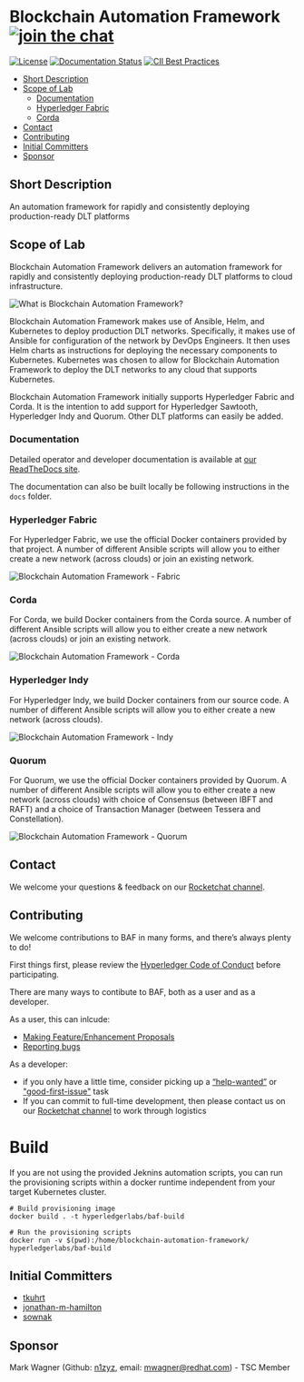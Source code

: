 # Blockchain Automation Framework [![join the chat][rocketchat-image]][rocketchat-url]

[rocketchat-url]: https://chat.hyperledger.org/channel/blockchain-automation-framework
[rocketchat-image]: https://open.rocket.chat/images/join-chat.svg

[![License](https://img.shields.io/badge/License-Apache%202.0-blue.svg)](LICENSE) [![Documentation Status](https://readthedocs.org/projects/blockchain-automation-framework/badge/?version=latest)](https://blockchain-automation-framework.readthedocs.io/en/latest/?badge=latest) [![CII Best Practices](https://bestpractices.coreinfrastructure.org/projects/3548/badge)](https://bestpractices.coreinfrastructure.org/projects/3548)

- [Short Description](#short-description)
- [Scope of Lab](#scope-of-lab)
  - [Documentation](#documentation)
  - [Hyperledger Fabric](#hyperledger-fabric)
  - [Corda](#corda)
- [Contact](#contact)
- [Contributing](#contributing)
- [Initial Committers](#initial-committers)
- [Sponsor](#sponsor)

## Short Description
An automation framework for rapidly and consistently deploying production-ready DLT platforms

## Scope of Lab
Blockchain Automation Framework delivers an automation framework for rapidly and consistently deploying production-ready DLT platforms to cloud infrastructure.

![What is Blockchain Automation Framework?](./docs/images/blockchain-automation-framework-overview.png "What is Blockchain Automation Framework?")

Blockchain Automation Framework makes use of Ansible, Helm, and Kubernetes to deploy production DLT networks. Specifically, it makes use of Ansible for configuration of the network by DevOps Engineers. It then uses Helm charts as instructions for deploying the necessary components to Kubernetes. Kubernetes was chosen to allow for Blockchain Automation Framework to deploy the DLT networks to any cloud that supports Kubernetes.

Blockchain Automation Framework initially supports Hyperledger Fabric and Corda. It is the intention to add support for Hyperledger Sawtooth, Hyperledger Indy and Quorum. Other DLT platforms can easily be added.

### Documentation
Detailed operator and developer documentation is available at [our ReadTheDocs site](https://blockchain-automation-framework.readthedocs.io/en/latest/index.html).

The documentation can also be built locally be following instructions in the `docs` folder.

### Hyperledger Fabric
For Hyperledger Fabric, we use the official Docker containers provided by that project. A number of different Ansible scripts will allow you to either create a new network (across clouds) or join an existing network.

![Blockchain Automation Framework - Fabric](./docs/images/blockchain-automation-framework-fabric.png "Blockchain Automation Framework for Hyperledger Fabric")

### Corda
For Corda, we build Docker containers from the Corda source. A number of different Ansible scripts will allow you to either create a new network (across clouds) or join an existing network.

![Blockchain Automation Framework - Corda](./docs/images/blockchain-automation-framework-corda.png "Blockchain Automation Framework for Corda")

### Hyperledger Indy
For Hyperledger Indy, we build Docker containers from our source code. A number of different Ansible scripts will allow you to either create a new network (across clouds).

![Blockchain Automation Framework - Indy](./docs/images/blockchain-automation-framework-indy.png "Blockchain Automation Framework for Hyperledger Indy")

### Quorum
For Quorum, we use the official Docker containers provided by Quorum. A number of different Ansible scripts will allow you to either create a new network (across clouds) with choice of Consensus (between IBFT and RAFT) and a choice of Transaction Manager (between Tessera and Constellation).

![Blockchain Automation Framework - Quorum](./docs/images/blockchain-automation-framework-quorum.png "Blockchain Automation Framework for Quorum")

## Contact
We welcome your questions & feedback on our [Rocketchat channel](https://chat.hyperledger.org/channel/blockchain-automation-framework).

## Contributing
We welcome contributions to BAF in many forms, and there’s always plenty to do!

First things first, please review the [Hyperledger Code of Conduct](https://wiki.hyperledger.org/display/HYP/Hyperledger+Code+of+Conduct) before participating. 

There are many ways to contibute to BAF, both as a user and as a developer.

As a user, this can inlcude:
* [Making Feature/Enhancement Proposals](https://github.com/hyperledger-labs/blockchain-automation-framework/issues/new?assignees=&labels=enhancement&template=feature_request.md&title=)
* [Reporting bugs](https://github.com/hyperledger-labs/blockchain-automation-framework/issues/new?assignees=&labels=bug&template=bug_report.md&title=)

As a developer:
* if you only have a little time, consider picking up a [“help-wanted”](https://github.com/hyperledger-labs/blockchain-automation-framework/labels/help%20wanted) or ["good-first-issue"](https://github.com/hyperledger-labs/blockchain-automation-framework/labels/good%20first%20issue) task
* If you can commit to full-time development, then please contact us on our [Rocketchat channel](https://chat.hyperledger.org/channel/blockchain-automation-framework) to work through logistics

# Build
If you are not using the provided Jeknins automation scripts, you can run the provisioning scripts within a docker runtime independent from your target Kubernetes cluster. 
```
# Build provisioning image
docker build . -t hyperledgerlabs/baf-build

# Run the provisioning scripts
docker run -v $(pwd):/home/blockchain-automation-framework/ hyperledgerlabs/baf-build
```

## Initial Committers
- [tkuhrt](https://github.com/tkuhrt)
- [jonathan-m-hamilton](https://github.com/jonathan-m-hamilton)
- [sownak](https://github.com/sownak)


## Sponsor
Mark Wagner (Github: [n1zyz](https://github.com/n1zyz), email: [mwagner@redhat.com](mailto:mwagner@redhat.com)) - TSC Member